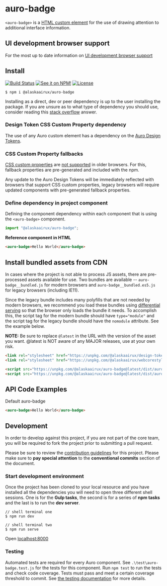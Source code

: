 # auro-badge

`<auro-badge>` is a [HTML custom element](https://developer.mozilla.org/en-US/docs/Web/Web_Components/Using_custom_elements) for the use of drawing attention to additional interface information.

## UI development browser support

For the most up to date information on [UI development browser support](https://auro.alaskaair.com/support/browsersSupport)

## Install

[![Build Status](https://img.shields.io/github/workflow/status/AlaskaAirlines/auro-badge/Test%20and%20publish?branch=master&style=for-the-badge)](https://github.com/AlaskaAirlines/auro-badge/actions?query=workflow%3A%22test+and+publish%22)
[![See it on NPM!](https://img.shields.io/npm/v/@alaskaairux/auro-badge?style=for-the-badge&color=orange)](https://www.npmjs.com/package/@alaskaairux/auro-badge)
[![License](https://img.shields.io/npm/l/@alaskaairux/auro-badge?color=blue&style=for-the-badge)](https://www.apache.org/licenses/LICENSE-2.0)

```shell
$ npm i @alaskaairux/auro-badge
```

Installing as a direct, dev or peer dependency is up to the user installing the package. If you are unsure as to what type of dependency you should use, consider reading this [stack overflow](https://stackoverflow.com/questions/18875674/whats-the-difference-between-dependencies-devdependencies-and-peerdependencies) answer.

### Design Token CSS Custom Property dependency

The use of any Auro custom element has a dependency on the [Auro Design Tokens](https://auro.alaskaair.com/getting-started/developers/design-tokens).

### CSS Custom Property fallbacks

[CSS custom properties](https://developer.mozilla.org/en-US/docs/Web/CSS/Using_CSS_custom_properties) are [not supported](https://auro.alaskaair.com/support/custom-properties) in older browsers. For this, fallback properties are pre-generated and included with the npm.

Any update to the Auro Design Tokens will be immediately reflected with browsers that support CSS custom properties, legacy browsers will require updated components with pre-generated fallback properties.

### Define dependency in project component

Defining the component dependency within each component that is using the `<auro-badge>` component.

```javascript
import "@alaskaairux/auro-badge";
```

**Reference component in HTML**

```html
<auro-badge>Hello World</auro-badge>
```

## Install bundled assets from CDN

In cases where the project is not able to process JS assets, there are pre-processed assets available for use. Two bundles are available -- `auro-badge__bundled.js` for modern browsers and `auro-badge__bundled.es5.js` for legacy browsers (including IE11).

Since the legacy bundle includes many polyfills that are not needed by modern browsers, we recommend you load these bundles using [differential serving](https://philipwalton.com/articles/deploying-es2015-code-in-production-today/) so that the browser only loads the bundle it needs. To accomplish this, the script tag for the modern bundle should have `type="module"` and the script tag for the legacy bundle should have the `nomodule` attribute. See the example below.

**NOTE:** Be sure to replace `@latest` in the URL with the version of the asset you want. @latest is NOT aware of any MAJOR releases, use at your own risk.

```html
<link rel="stylesheet" href="https://unpkg.com/@alaskaairux/design-tokens@latest/dist/tokens/CSSCustomProperties.css" />
<link rel="stylesheet" href="https://unpkg.com/@alaskaairux/webcorestylesheets@latest/dist/bundled/essentials.css" />

<script src="https://unpkg.com/@alaskaairux/auro-badge@latest/dist/auro-badge__bundled.js" type="module"></script>
<script src="https://unpkg.com/@alaskaairux/auro-badge@latest/dist/auro-badge__bundled.es5.js" nomodule></script>
```

## API Code Examples

Default auro-badge

```html
<auro-badge>Hello World</auro-badge>
```

## Development

In order to develop against this project, if you are not part of the core team, you will be required to fork the project prior to submitting a pull request.

Please be sure to review the [contribution guidelines](https://auro.alaskaair.com/getting-started/developers/contributing) for this project. Please make sure to **pay special attention** to the **conventional commits** section of the document.

### Start development environment

Once the project has been cloned to your local resource and you have installed all the dependencies you will need to open three different shell sessions. One is for the **Gulp tasks**, the second is for a series of **npm tasks** and the last is to run the **dev server**.

```shell
// shell terminal one
$ npm run dev

// shell terminal two
$ npm run serve
```

Open [localhost:8000](http://localhost:8000/)

### Testing
Automated tests are required for every Auro component. See `.\test\auro-badge.test.js` for the tests for this component. Run `npm test` to run the tests and check code coverage. Tests must pass and meet a certain coverage threshold to commit. See [the testing documentation](https://auro.alaskaair.com/support/tests) for more details.
